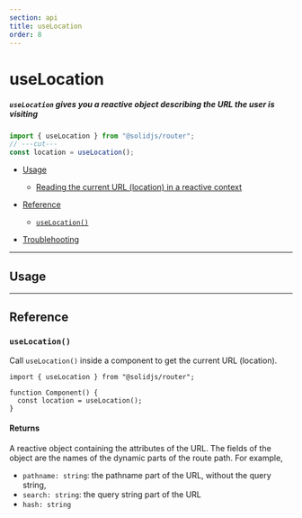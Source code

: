 ```yaml
---
section: api
title: useLocation
order: 8
---
```


# useLocation

##### `useLocation` gives you a reactive object describing the URL the user is visiting

<div class="text-xl">

```ts twoslash
import { useLocation } from "@solidjs/router";
// ---cut---
const location = useLocation();
```

</div>

- [Usage](#usage)

  - [Reading the current URL (location) in a reactive context](#accessing-id-param-for-route-users-id)

- [Reference](#reference)

  - [`useLocation()`](#hello-world)

- [Troublehooting](#troublehooting)

---

## Usage

---

## Reference

### `useLocation()`

Call `useLocation()` inside a component to get the current URL (location).

```tsx twoslash
import { useLocation } from "@solidjs/router";

function Component() {
  const location = useLocation();
}
```

#### Returns

A reactive object containing the attributes of the URL. The fields of the object are the names of the dynamic parts of the route path. For example,

- `pathname: string`: the pathname part of the URL, without the query string,
- `search: string`: the query string part of the URL
- `hash: string`
